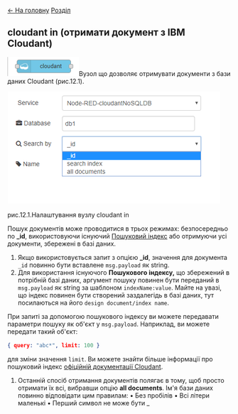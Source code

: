 [<- На головну](../)  [Розділ](README.md)

## cloudant in (отримати документ з IBM Cloudant)

![img](media/cloudant_in.png)Вузол що дозволяє отримувати документи з бази даних Cloudant (рис.12.1).

![img](media/12_1.png)

рис.12.1.Налаштування вузлу cloudant in

Пошук документів може проводитися в трьох режимах: безпосередньо по **_id**, використовуючи існуючий [Пошуковий індекс](https://cloudant.com/for-developers/search/) або отримуючи усі документи, збережені в базі даних.

1. Якщо     використовується запит з опцією **_id**,     значення для документа `_id` повинно бути     вставлене `msg.payload` як string.
2. Для     використання існуючого **Пошукового     індексу,**  що збережений в потрібній базі даних, аргумент пошуку     повинен бути переданий в `msg.payload` як string  за шаблоном `indexName:value`. Майте на увазі, що індекс повинен     бути створений заздалегідь в базі даних, тут посилаються на його `design document/index name`. 

При запиті за допомогою пошукового індексу ви можете передавати параметри пошуку як об'єкт у `msg.payload`. Наприклад, ви можете передати такий об'єкт:

```json
{ query: "abc*", limit: 100 }
```

для зміни значення  `limit`. Ви можете знайти більше інформації про пошуковий індекс  [офіційній документації Cloudant](https://docs.cloudant.com/api.html?http#queries).

 

1. Останній     спосіб отримання документів полягає в тому, щоб просто отримати їх всі,     вибравши опцію **all documents**.
        Ім'я бази даних повинно відповідати цим     правилам:
        • Без пробілів
        • Всі літери маленькі 
        • Перший символ не може бути _
